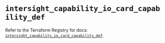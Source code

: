 # `intersight_capability_io_card_capability_def`

Refer to the Terraform Registry for docs: [`intersight_capability_io_card_capability_def`](https://registry.terraform.io/providers/ciscodevnet/intersight/1.0.71/docs/resources/capability_io_card_capability_def).
